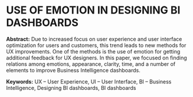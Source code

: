 # USE OF EMOTION IN DESIGNING BI DASHBOARDS 

**Abstract:** Due to increased focus on user experience and user interface optimization for users and customers, this trend leads to new methods for UX improvements. One of the methods is the use of emotion for getting additional feedback for UX designers. In this paper, we focused on finding relations among emotions, appearance, clarity, time, and a number of elements to improve Business Intelligence dashboards.

**Keywords:** UX – User Experience, UI – User Interface, BI – Business Intelligence, Designing BI dashboards, BI dashboards 

